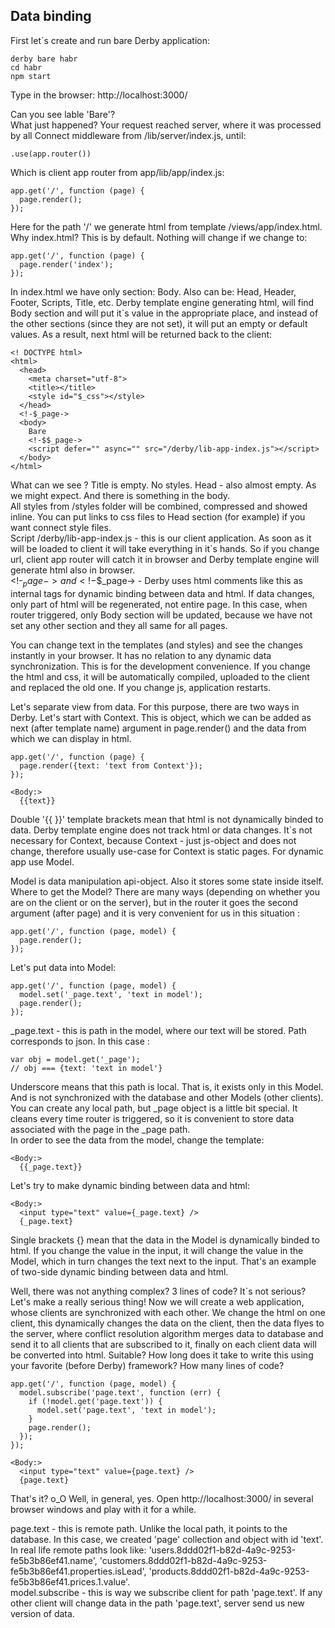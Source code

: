 ## Data binding

First let`s create and run bare Derby application:

```
derby bare habr
cd habr
npm start
```

Type in the browser: http://localhost:3000/

Can you see lable 'Bare'?  
What just happened? Your request reached server, where it was processed by all Connect middleware from /lib/server/index.js, until:

```
.use(app.router())
```

Which is client app router from app/lib/app/index.js:

```
app.get('/', function (page) {
  page.render();
});
```

Here for the path '/' we generate html from template /views/app/index.html. Why index.html? This is by default. Nothing will change if we change to:

```
app.get('/', function (page) {
  page.render('index');
});
```

In index.html we have only section: Body. Also can be: Head, Header, Footer, Scripts, Title, etc. Derby template engine generating html, will find Body section and will put it`s value in the appropriate place, and instead of the other sections (since they are not set), it will put an empty or default values​​. As a result, next html will be returned back to the client:

```
<! DOCTYPE html>
<html>
  <head>
    <meta charset="utf-8">
    <title></title>
    <style id="$_css"></style>
  </head>
  <!-$_page->
  <body>
    Bare
    <!-$$_page->
    <script defer="" async="" src="/derby/lib-app-index.js"></script>
  </body>
</html>
```

What can we see ? Title is empty. No styles. Head - also almost empty. As we might expect. And there is something in the body.  
All styles from /styles folder will be combined, compressed and showed inline. You can put links to css files to Head section (for example) if you want connect style files.  
Script /derby/lib-app-index.js - this is our client application. As soon as it will be loaded to client it will take everything in it`s hands. So if you change url, client app router will catch it in browser and Derby template engine will generate html also in browser.  
<!-$_page-> and <!-$$_page-> - Derby uses html comments like this as internal tags for dynamic binding between data and html. If data changes, only part of html will be regenerated, not entire page. In this case, when router triggered, only Body section will be updated, because we have not set any other section and they all same for all pages.

You can change text in the templates (and styles) and see the changes instantly in your browser. It has no relation to any dynamic data synchronization. This is for the development convenience. If you change the html and css, it will be automatically compiled, uploaded to the client and replaced the old one. If you change js, application restarts.

Let's separate view from data. For this purpose, there are two ways in Derby. Let's start with Context. This is object, which we can be added as next (after template name) argument in page.render() and the data from which we can display in html.

```
app.get('/', function (page) {
  page.render({text: 'text from Context'});
});
```

```
<Body:>
  {{text}}
```

Double '{{ }}' template brackets mean that html is not dynamically binded to data. Derby template engine does not track html or data changes. It`s not necessary for Context, because Context - just js-object and does not change, therefore usually use-case for Context is static pages. For dynamic app use Model.

Model is data manipulation api-object. Also it stores some state inside itself.  
Where to get the Model? There are many ways (depending on whether you are on the client or on the server), but in the router it goes the second argument (after page) and it is very convenient for us in this situation :

```
app.get('/', function (page, model) {
  page.render();
});
```

Let's put data into Model:

```
app.get('/', function (page, model) {
  model.set('_page.text', 'text in model');
  page.render();
});
```

_page.text - this is path in the model, where our text will be stored. Path corresponds to json. In this case :

```
var obj = model.get('_page');
// obj === {text: 'text in model'}
```

Underscore means that this path is local. That is, it exists only in this Model. And is not synchronized with the database and other Models (other clients). You can create any local path, but _page object is a little bit special. It cleans every time router is triggered, so it is convenient to store data associated with the page in the _page path.  
In order to see the data from the model, change the template:

```
<Body:>
  {{_page.text}}
```

Let's try to make dynamic binding between data and html:

```
<Body:>
  <input type="text" value={_page.text} />
  {_page.text}
```

Single brackets {} mean that the data in the Model is dynamically binded to html. If you change the value in the input, it will change the value in the Model, which in turn changes the text next to the input. That's an example of two-side dynamic binding between data and html.

Well, there was not anything complex? 3 lines of code? It`s not serious?  
Let's make a really serious thing! Now we will create a web application, whose clients are synchronized with each other. We change the html on one client, this dynamically changes the data on the client, then the data flyes to the server, where conflict resolution algorithm merges data to database and send it to all clients that are subscribed to it, finally on each client data will be converted into html. Suitable? How long does it take to write this using your favorite (before Derby) framework? How many lines of code?

```
app.get('/', function (page, model) {
  model.subscribe('page.text', function (err) {
    if (!model.get('page.text')) {
      model.set('page.text', 'text in model');
    }
    page.render();
  });
});
```

```
<Body:>
  <input type="text" value={page.text} />
  {page.text}
```

That's it? o_O Well, in general, yes. Open http://localhost:3000/ in several browser windows and play with it for a while.

page.text - this is remote path. Unlike the local path, it points to the database. In this case, we created 'page' collection and object with id 'text'. In real life remote paths look like: 'users.8ddd02f1-b82d-4a9c-9253-fe5b3b86ef41.name', 'customers.8ddd02f1-b82d-4a9c-9253-fe5b3b86ef41.properties.isLead', 'products.8ddd02f1-b82d-4a9c-9253-fe5b3b86ef41.prices.1.value'.  
model.subscribe - this is way we subscribe client for path 'page.text'. If any other client will change data in the path 'page.text', server send us new version of data.